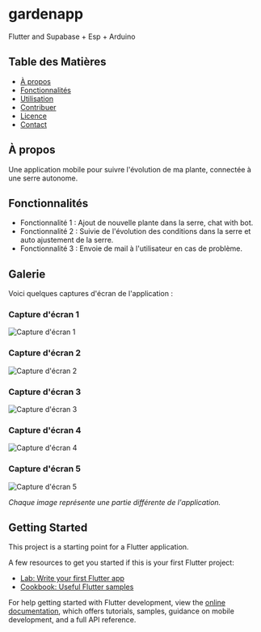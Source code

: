 # gardenapp
Flutter and Supabase + Esp + Arduino

## Table des Matières

- [À propos](#à-propos)
- [Fonctionnalités](#fonctionnalités)
- [Utilisation](#utilisation)
- [Contribuer](#contribuer)
- [Licence](#licence)
- [Contact](#contact)

## À propos

Une application mobile pour suivre l'évolution de ma plante, connectée à une serre autonome.

## Fonctionnalités

- Fonctionnalité 1 : Ajout de nouvelle plante dans la serre, chat with bot.
- Fonctionnalité 2 : Suivie de l'évolution des conditions dans la serre et auto ajustement de la serre.
- Fonctionnalité 3 : Envoie de mail à l'utilisateur en cas de problème.

## Galerie

Voici quelques captures d'écran de l'application :

### Capture d'écran 1
![Capture d'écran 1](/assets/images/1.jpg)

### Capture d'écran 2
![Capture d'écran 2](/assets/images/2.jpg)

### Capture d'écran 3
![Capture d'écran 3](/assets/images/3.jpg)

### Capture d'écran 4
![Capture d'écran 4](/assets/images/4.jpg)

### Capture d'écran 5
![Capture d'écran 5](/assets/images/5.jpg)

*Chaque image représente une partie différente de l'application.*

## Getting Started

This project is a starting point for a Flutter application.

A few resources to get you started if this is your first Flutter project:

- [Lab: Write your first Flutter app](https://docs.flutter.dev/get-started/codelab)
- [Cookbook: Useful Flutter samples](https://docs.flutter.dev/cookbook)

For help getting started with Flutter development, view the
[online documentation](https://docs.flutter.dev/), which offers tutorials,
samples, guidance on mobile development, and a full API reference.
